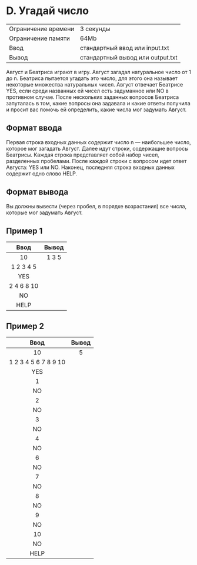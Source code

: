 # D. Угадай число

|                     |                                  |
| ------------------- | -------------------------------- |
| Ограничение времени | 3 секунды                        |
| Ограничение памяти  | 64Mb                             |
| Ввод                | стандартный ввод или input.txt   |
| Вывод               | стандартный вывод или output.txt |

Август и Беатриса играют в игру. Август загадал натуральное число от 1 до n. Беатриса пытается угадать это число, для этого она называет некоторые множества натуральных чисел. Август отвечает Беатрисе YES, если среди названных ей чисел есть задуманное или NO в противном случае. После нескольких заданных вопросов Беатриса запуталась в том, какие вопросы она задавала и какие ответы получила и просит вас помочь ей определить, какие числа мог задумать Август.

## Формат ввода

Первая строка входных данных содержит число n — наибольшее число, которое мог загадать Август. Далее идут строки, содержащие вопросы Беатрисы. Каждая строка представляет собой набор чисел, разделенных пробелами. После каждой строки с вопросом идет ответ Августа: YES или NO. Наконец, последняя строка входных данных содержит одно слово HELP.

## Формат вывода

Вы должны вывести (через пробел, в порядке возрастания) все числа, которые мог задумать Август.

## Пример 1

|    Ввод    | Вывод |
| :--------: | :---: |
|     10     | 1 3 5 |
| 1 2 3 4 5  |       |
|    YES     |       |
| 2 4 6 8 10 |       |
|     NO     |       |
|    HELP    |       |

## Пример 2

|         Ввод         | Вывод |
| :------------------: | :---: |
|          10          |   5   |
| 1 2 3 4 5 6 7 8 9 10 |       |
|         YES          |       |
|          1           |       |
|          NO          |       |
|          2           |       |
|          NO          |       |
|          3           |       |
|          NO          |       |
|          4           |       |
|          NO          |       |
|          6           |       |
|          NO          |       |
|          7           |       |
|          NO          |       |
|          8           |       |
|          NO          |       |
|          9           |       |
|          NO          |       |
|          10          |       |
|          NO          |       |
|         HELP         |       |
